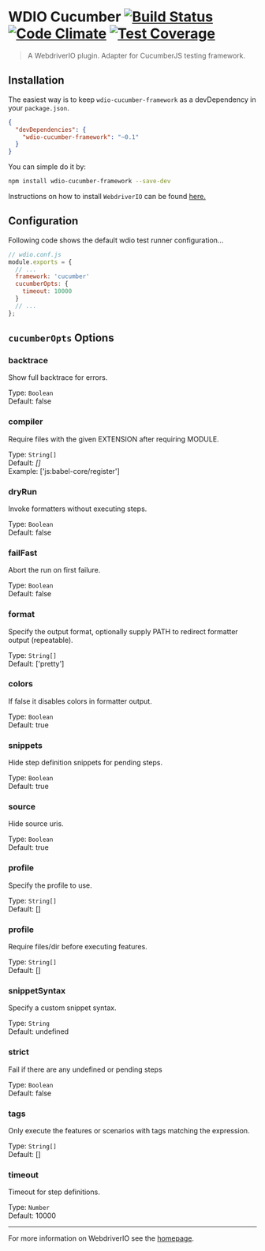WDIO Cucumber [![Build Status](https://travis-ci.org/webdriverio/wdio-cucumber-framework.svg?branch=master)](https://travis-ci.org/webdriverio/wdio-cucumber-framework) [![Code Climate](https://codeclimate.com/github/webdriverio/wdio-cucumber-framework/badges/gpa.svg)](https://codeclimate.com/github/webdriverio/wdio-cucumber-framework) [![Test Coverage](https://codeclimate.com/github/webdriverio/wdio-cucumber-framework/badges/coverage.svg)](https://codeclimate.com/github/webdriverio/wdio-cucumber-framework/coverage)
==========

> A WebdriverIO plugin. Adapter for CucumberJS testing framework.

## Installation

The easiest way is to keep `wdio-cucumber-framework` as a devDependency in your `package.json`.

```json
{
  "devDependencies": {
    "wdio-cucumber-framework": "~0.1"
  }
}
```

You can simple do it by:

```bash
npm install wdio-cucumber-framework --save-dev
```

Instructions on how to install `WebdriverIO` can be found [here.](http://webdriver.io/guide/getstarted/install.html)

## Configuration

Following code shows the default wdio test runner configuration...

```js
// wdio.conf.js
module.exports = {
  // ...
  framework: 'cucumber'
  cucumberOpts: {
    timeout: 10000
  }
  // ...
};
```

## `cucumberOpts` Options

### backtrace
Show full backtrace for errors.

Type: `Boolean`<br>
Default: false

### compiler
Require files with the given EXTENSION after requiring MODULE.

Type: `String[]`<br>
Default: *[]*<br>
Example: ['js:babel-core/register']

### dryRun
Invoke formatters without executing steps.

Type: `Boolean`<br>
Default: false

### failFast
Abort the run on first failure.

Type: `Boolean`<br>
Default: false

### format
Specify the output format, optionally supply PATH to redirect formatter output (repeatable).

Type: `String[]`<br>
Default: ['pretty']

### colors
If false it disables colors in formatter output.

Type: `Boolean`<br>
Default: true

### snippets
Hide step definition snippets for pending steps.

Type: `Boolean`<br>
Default: true

### source
Hide source uris.

Type: `Boolean`<br>
Default: true

### profile
Specify the profile to use.

Type: `String[]`<br>
Default: []

### profile
Require files/dir before executing features.

Type: `String[]`<br>
Default: []

### snippetSyntax
Specify a custom snippet syntax.

Type: `String`<br>
Default: undefined

### strict
Fail if there are any undefined or pending steps

Type: `Boolean`<br>
Default: false

### tags
Only execute the features or scenarios with tags matching the expression.

Type: `String[]`<br>
Default: []

### timeout
Timeout for step definitions.

Type: `Number`<br>
Default: 10000

----

For more information on WebdriverIO see the [homepage](http://webdriver.io).
